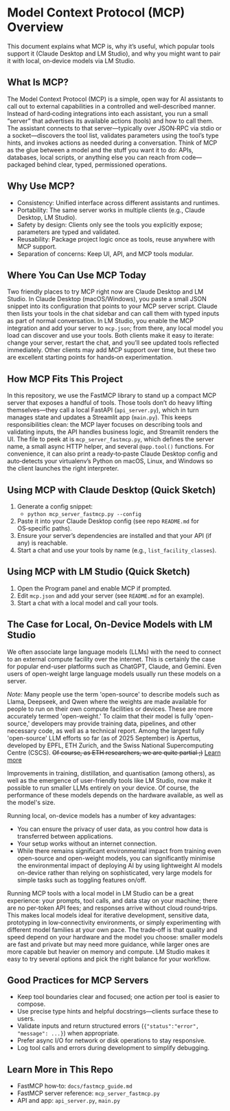 # Model Context Protocol (MCP) Overview

This document explains what MCP is, why it’s useful, which popular tools support it (Claude Desktop and LM Studio), and why you might want to pair it with local, on‑device models via LM Studio.

## What Is MCP?

The Model Context Protocol (MCP) is a simple, open way for AI assistants to call out to external capabilities in a controlled and well‑described manner. Instead of hard‑coding integrations into each assistant, you run a small “server” that advertises its available actions (tools) and how to call them. The assistant connects to that server—typically over JSON‑RPC via stdio or a socket—discovers the tool list, validates parameters using the tool’s type hints, and invokes actions as needed during a conversation. Think of MCP as the glue between a model and the stuff you want it to do: APIs, databases, local scripts, or anything else you can reach from code—packaged behind clear, typed, permissioned operations.

## Why Use MCP?

- Consistency: Unified interface across different assistants and runtimes.
- Portability: The same server works in multiple clients (e.g., Claude Desktop, LM Studio).
- Safety by design: Clients only see the tools you explicitly expose; parameters are typed and validated.
- Reusability: Package project logic once as tools, reuse anywhere with MCP support.
- Separation of concerns: Keep UI, API, and MCP tools modular.

## Where You Can Use MCP Today

Two friendly places to try MCP right now are Claude Desktop and LM Studio. In Claude Desktop (macOS/Windows), you paste a small JSON snippet into its configuration that points to your MCP server script. Claude then lists your tools in the chat sidebar and can call them with typed inputs as part of normal conversation. In LM Studio, you enable the MCP integration and add your server to `mcp.json`; from there, any local model you load can discover and use your tools. Both clients make it easy to iterate: change your server, restart the chat, and you’ll see updated tools reflected immediately. Other clients may add MCP support over time, but these two are excellent starting points for hands‑on experimentation.

## How MCP Fits This Project

In this repository, we use the FastMCP library to stand up a compact MCP server that exposes a handful of tools. Those tools don’t do heavy lifting themselves—they call a local FastAPI (`api_server.py`), which in turn manages state and updates a Streamlit app (`main.py`). This keeps responsibilities clean: the MCP layer focuses on describing tools and validating inputs, the API handles business logic, and Streamlit renders the UI. The file to peek at is `mcp_server_fastmcp.py`, which defines the server name, a small async HTTP helper, and several `@app.tool()` functions. For convenience, it can also print a ready‑to‑paste Claude Desktop config and auto‑detects your virtualenv’s Python on macOS, Linux, and Windows so the client launches the right interpreter.

## Using MCP with Claude Desktop (Quick Sketch)

1) Generate a config snippet:
   - `python mcp_server_fastmcp.py --config`
2) Paste it into your Claude Desktop config (see repo `README.md` for OS‑specific paths).
3) Ensure your server’s dependencies are installed and that your API (if any) is reachable.
4) Start a chat and use your tools by name (e.g., `list_facility_classes`).

## Using MCP with LM Studio (Quick Sketch)

1) Open the Program panel and enable MCP if prompted.
2) Edit `mcp.json` and add your server (see `README.md` for an example).
3) Start a chat with a local model and call your tools.

## The Case for Local, On‑Device Models with LM Studio

We often associate large language models (LLMs) with the need to connect to an external compute facility over the internet. This is certainly the case for popular end-user platforms such as ChatGPT, Claude, and Gemini. Even users of open-weight large language models usually run these models on a server.

*Note:* Many people use the term 'open-source' to describe models such as Llama, Deepseek, and Qwen where the weights are made available for people to run on their own compute facilities or devices. These are more accurately termed 'open-weight.' To claim that their model is fully 'open-source,' developers may provide training data, pipelines, and other necessary code, as well as a technical report. Among the largest fully 'open-source' LLM efforts so far (as of 2025 September) is Apertus, developed by EPFL, ETH Zurich, and the Swiss National Supercomputing Centre (CSCS). ~~Of course, as ETH researchers, we are quite partial ;)~~ [Learn more](https://www.swiss-ai.org/apertus)

Improvements in training, distillation, and quantisation (among others), as well as the emergence of user-friendly tools like LM Studio, now make it possible to run smaller LLMs entirely on your device. Of course, the performance of these models depends on the hardware available, as well as the model's size.

Running local, on-device models has a number of key advantages:
- You can ensure the privacy of user data, as you control how data is transferred between applications.
- Your setup works without an internet connection.
- While there remains significant environmental impact from training even open-source and open-weight models, you can significantly minimise the environmental impact of deploying AI by using lightweight AI models on-device rather than relying on sophisticated, very large models for simple tasks such as toggling features on/off.

Running MCP tools with a local model in LM Studio can be a great experience: your prompts, tool calls, and data stay on your machine; there are no per‑token API fees; and responses arrive without cloud round‑trips. This makes local models ideal for iterative development, sensitive data, prototyping in low‑connectivity environments, or simply experimenting with different model families at your own pace. The trade‑off is that quality and speed depend on your hardware and the model you choose: smaller models are fast and private but may need more guidance, while larger ones are more capable but heavier on memory and compute. LM Studio makes it easy to try several options and pick the right balance for your workflow.

## Good Practices for MCP Servers

- Keep tool boundaries clear and focused; one action per tool is easier to compose.
- Use precise type hints and helpful docstrings—clients surface these to users.
- Validate inputs and return structured errors (`{"status":"error", "message": ...}`) when appropriate.
- Prefer async I/O for network or disk operations to stay responsive.
- Log tool calls and errors during development to simplify debugging.

## Learn More in This Repo

- FastMCP how‑to: `docs/fastmcp_guide.md`
- FastMCP server reference: `mcp_server_fastmcp.py`
- API and app: `api_server.py`, `main.py`
